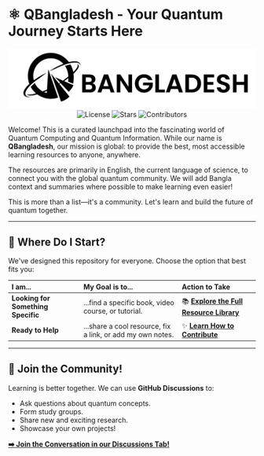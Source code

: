 # ⚛️ QBangladesh - Your Quantum Journey Starts Here

<p align="center">
  <img src="qbangladesh-logo.png" alt="Logo">
  <img src="https://img.shields.io/badge/license-MIT-blue.svg" alt="License">
  <img src="https://img.shields.io/github/stars/YourUsername/QBangladesh?style=social" alt="Stars">
  <img src="https://img.shields.io/github/contributors/YourUsername/QBangladesh" alt="Contributors">
</p>

Welcome! This is a curated launchpad into the fascinating world of Quantum Computing and Quantum Information. While our name is **QBangladesh**, our mission is global: to provide the best, most accessible learning resources to anyone, anywhere.

The resources are primarily in English, the current language of science, to connect you with the global quantum community. We will add Bangla context and summaries where possible to make learning even easier!

This is more than a list—it's a community. Let's learn and build the future of quantum together.

---

## 🤔 Where Do I Start?

We've designed this repository for everyone. Choose the option that best fits you:

| I am...                            | My Goal is to...                                           | Action to Take                                             |
| :--------------------------------- | :--------------------------------------------------------- | :--------------------------------------------------------- |
| **Looking for Something Specific** | ...find a specific book, video course, or tutorial.        | 📚 **[Explore the Full Resource Library](./RESOURCES.md)** |
| **Ready to Help**                  | ...share a cool resource, fix a link, or add my own notes. | ✨ **[Learn How to Contribute](./CONTRIBUTING.md)**        |

---

## 💬 Join the Community!

Learning is better together. We can use **GitHub Discussions** to:

- Ask questions about quantum concepts.
- Form study groups.
- Share new and exciting research.
- Showcase your own projects!

**[➡️ Join the Conversation in our Discussions Tab!](https://github.com/CreativeBinBag/QBangladesh/discussions)**
